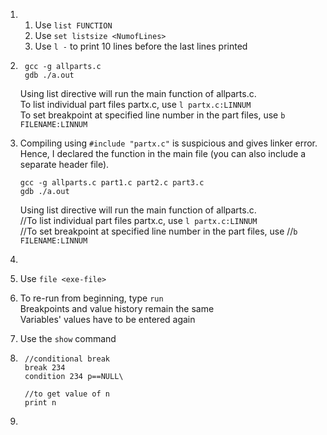 1.  1. Use `list FUNCTION`
    2. Use `set listsize <NumofLines>`
    3. Use `l -` to print 10 lines before the last lines printed

2.  
        gcc -g allparts.c
        gdb ./a.out

    Using list directive will run the main function of allparts.c.  
    To list individual part files partx.c, use `l partx.c:LINNUM`   
    To set breakpoint at specified line number in the part files, use `b FILENAME:LINNUM`

3.  Compiling using `#include "partx.c"` is suspicious and gives linker error. Hence, I declared the function in the main file (you can also include a separate header file).
    
        gcc -g allparts.c part1.c part2.c part3.c
        gdb ./a.out

    Using list directive will run the main function of allparts.c.  
    //To list individual part files partx.c, use `l partx.c:LINNUM`   
    //To set breakpoint at specified line number in the part files, use
    //`b FILENAME:LINNUM`
    
4.  
5.  Use `file <exe-file>`
6.  To re-run from beginning, type `run`   
    Breakpoints and value history remain the same   
    Variables' values have to be entered again
7.  Use the `show` command  

8.      //conditional break
        break 234
        condition 234 p==NULL\
        
        //to get value of n
        print n
9.  
    